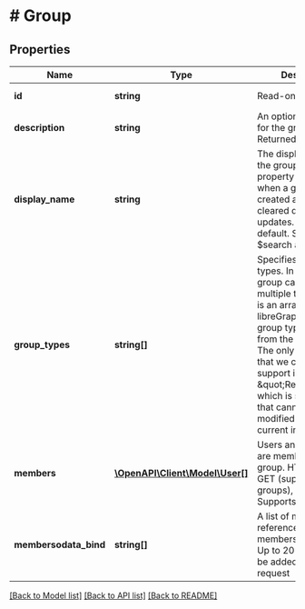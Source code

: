 # # Group

## Properties

Name | Type | Description | Notes
------------ | ------------- | ------------- | -------------
**id** | **string** | Read-only. | [optional] [readonly]
**description** | **string** | An optional description for the group. Returned by default. | [optional]
**display_name** | **string** | The display name for the group. This property is required when a group is created and cannot be cleared during updates. Returned by default. Supports $search and $orderBy. | [optional]
**group_types** | **string[]** | Specifies the group types. In MS Graph a group can have multiple types, so this is an array. In libreGraph the possible group types deviate from the MS Graph. The only group type that we currently support is \&quot;ReadOnly\&quot;, which is set for groups that cannot be modified on the current instance. | [optional]
**members** | [**\OpenAPI\Client\Model\User[]**](User.md) | Users and groups that are members of this group. HTTP Methods: GET (supported for all groups), Nullable. Supports $expand. | [optional]
**membersodata_bind** | **string[]** | A list of member references to the members to be added. Up to 20 members can be added with a single request | [optional]

[[Back to Model list]](../../README.md#models) [[Back to API list]](../../README.md#endpoints) [[Back to README]](../../README.md)
